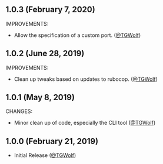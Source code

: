 ## 1.0.3 (February 7, 2020)

IMPROVEMENTS:

* Allow the specification of a custom port. ([@TGWolf][])

## 1.0.2 (June 28, 2019)

IMPROVEMENTS:

* Clean up tweaks based on updates to rubocop. ([@TGWolf][])

## 1.0.1 (May 8, 2019)

CHANGES:

* Minor clean up of code, especially the CLI tool ([@TGWolf][])

## 1.0.0 (February 21, 2019)

* Initial Release ([@TGWolf][])

[@TGWolf]: https://github.com/TGWolf
